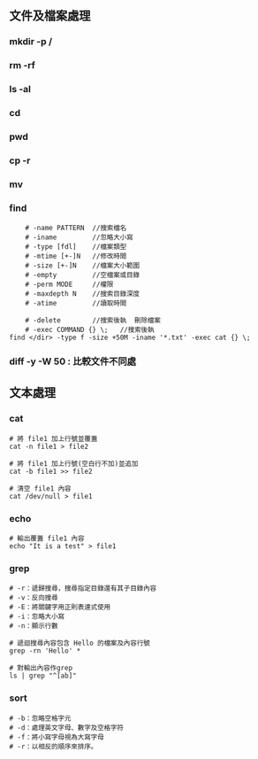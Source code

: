 
## 文件及檔案處理
### mkdir -p <dir1>/<dir2>
### rm -rf <dir>
### ls -al
### cd
### pwd
### cp -r <dir1> <dir2>
### mv
### find
```
    # -name PATTERN  //搜索檔名
    # -iname         //忽略大小寫
    # -type [fdl]    //檔案類型
    # -mtime [+-]N   //修改時間
    # -size [+-]N    //檔案大小範圍
    # -empty         //空檔案或目錄
    # -perm MODE     //權限
    # -maxdepth N    //搜索目錄深度
    # -atime         //讀取時間

    # -delete        //搜索後執  刪除檔案
    # -exec COMMAND {} \;   //搜索後執
find </dir> -type f -size +50M -iname '*.txt' -exec cat {} \;
```
### diff <file1> <file2>  -y -W 50 : 比較文件不同處

## 文本處理
### cat
```
# 將 file1 加上行號並覆蓋
cat -n file1 > file2

# 將 file1 加上行號(空白行不加)並追加 
cat -b file1 >> file2

# 清空 file1 內容
cat /dev/null > file1
```

### echo
```
# 輸出覆蓋 file1 內容
echo "It is a test" > file1
```

### grep
```
# -r：遞歸搜尋，搜尋指定目錄還有其子目錄內容
# -v：反向搜尋
# -E：將關鍵字用正則表達式使用
# -i：忽略大小寫
# -n：顯示行數

# 遞迴搜尋內容包含 Hello 的檔案及內容行號
grep -rn 'Hello' *

# 對輸出內容作grep
ls | grep "^[ab]"
```
### sort <file>
```
# -b：忽略空格字元
# -d：處理英文字母、數字及空格字符
# -f：將小寫字母視為大寫字母
# -r：以相反的順序來排序。
```

